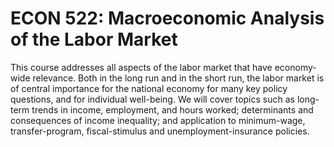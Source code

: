 # ECON 522: Macroeconomic Analysis of the Labor Market

This course addresses all aspects of the labor market that have economy-wide relevance. Both in the long run and in the short run, the labor market is of central importance for the national economy for many key policy questions, and for individual well-being. We will cover topics such as long-term trends in income, employment, and hours worked; determinants and consequences of income inequality; and application to minimum-wage, transfer-program, fiscal-stimulus and unemployment-insurance policies.